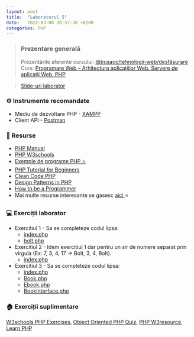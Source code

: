 ```yaml
---
layout: post
title:  "Laboratorul 5"
date:   2022-03-08 20:57:38 +0200
categories: PHP
---
```


> ### ️Prezentare generală
> Prezentările aferente cursului: <a href="https://profs.info.uaic.ro/~busaco/teach/courses/web/web-film.html" target="_blank">@busaco/tehnologii-web/desfășurare </a> \
> Curs: <a href="https://profs.info.uaic.ro/~busaco/teach/courses/web/presentations/web05DezvoltareaAplicatiilorWeb-PHP.pdf" target="_blank">Programare Web – Arhitectura aplicaţiilor Web. Servere de aplicaţii Web. PHP </a> 

<blockquote class="slides">
    <a href="https://docs.google.com/presentation/d/e/2PACX-1vTDNa4MoaNzcNzXEtvU1yO3GzHa8wDLvKE83jmUEPvdLl5t7_SYFnibRscNE6F3S_4Vb2ztc7jYIRmx/pub?start=false&loop=false&delayms=3000" class="slides-link">Slide-uri laborator</a>
</blockquote>

### ⚙️ Instrumente recomandate
- Mediu de dezvoltare PHP - <a href="https://www.apachefriends.org/ro/index.html" target="_blank">XAMPP</a>
- Client API - <a href="https://www.postman.com/" target="_blank">Postman</a>

### 📖 Resurse
- <a href="https://www.php.net/manual/en/index.php"> PHP Manual  </a>
- <a href="https://www.w3schools.com/php/"> PHP W3schools</a>
- <a href="https://profs.info.uaic.ro/~busaco/teach/courses/web/demos/php/php.zip" target="_blank">Exemple de programe PHP ⭐</a>
- <a href="https://www.guru99.com/php-tutorials.html" target="_blank">  PHP Tutorial for Beginners </a>
- <a href="https://github.com/jupeter/clean-code-php#readme"> Clean Code PHP </a>
- <a href="https://refactoring.guru/design-patterns/php" target="_blank">Design Patterns in PHP</a>
- <a href="https://braydie.gitbooks.io/how-to-be-a-programmer/content/en/">How to be a Programmer</a>
- Mai multe resurse interesante se gasesc   <a href="https://profs.info.uaic.ro/~busaco/teach/courses/web/web-film.html" target="_blank">aici </a> ⭐


### 💻 Exerciții laborator
- <span>Exercitiul 1 - Sa se completeze codul lipsa: </span>
    - <a href="https://raw.githubusercontent.com/victorvlad19/web/master/_posts/code/5/1/index.php" target="_blank">index.php</a>
    - <a href="https://raw.githubusercontent.com/victorvlad19/web/master/_posts/code/5/1/bolt.php" target="_blank">bolt.php</a>
- <span>Exercitiul 2 - Idem exercitiul 1 dar pentru un sir de numere separat prin virgula (Ex: 7, 3, 4, 17 -> Bolt, 3, 4, Bolt). </span>
    - <a href="https://raw.githubusercontent.com/victorvlad19/web/master/_posts/code/5/2/index.php" target="_blank">index.php</a>
- <span>Exercitiul 3 - Sa se completeze codul lipsa: </span>
  - <a href="https://raw.githubusercontent.com/victorvlad19/web/master/_posts/code/5/3/index.php" target="_blank">index.php</a>
  - <a href="https://raw.githubusercontent.com/victorvlad19/web/master/_posts/code/5/3/Book.php" target="_blank">Book.php</a>
  - <a href="https://raw.githubusercontent.com/victorvlad19/web/master/_posts/code/5/3/Ebook.php" target="_blank">Ebook.php</a>
  - <a href="https://raw.githubusercontent.com/victorvlad19/web/master/_posts/code/5/3/BookInterface.php" target="_blank">BookInterface.php</a>

### 🏠 Exerciții suplimentare
<a href="https://www.w3schools.com/php/exercise.asp" target="_blank">W3schools PHP Exercises</a>,
<a href="https://phpenthusiast.com/object-oriented-php-tutorials/practice" target="_blank">Object Oriented PHP Quiz</a>,
<a href="https://www.w3resource.com/php-exercises/php-class-exercises.php" target="_blank">PHP W3resource</a>,
<a href="https://www.learn-php.org" target="_blank">Learn PHP </a> 